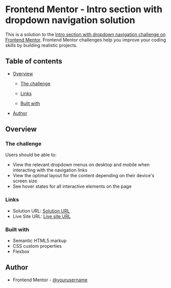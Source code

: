 # Frontend Mentor - Intro section with dropdown navigation solution

This is a solution to the [Intro section with dropdown navigation challenge on Frontend Mentor](https://www.frontendmentor.io/challenges/intro-section-with-dropdown-navigation-ryaPetHE5). Frontend Mentor challenges help you improve your coding skills by building realistic projects. 

## Table of contents

- [Overview](#overview)
  - [The challenge](#the-challenge)

  - [Links](#links)

  - [Built with](#built-with)
 
- [Author](#author)


## Overview

### The challenge

Users should be able to:

- View the relevant dropdown menus on desktop and mobile when interacting with the navigation links
- View the optimal layout for the content depending on their device's screen size
- See hover states for all interactive elements on the page


### Links

- Solution URL: [Solution URL](https://github.com/chaimyaham/intro-section-with-dropdown-navigation-main)
- Live Site URL: [Live site URL](https://chaimyaham.github.io/intro-section-with-dropdown-navigation-main/)


### Built with

- Semantic HTML5 markup
- CSS custom properties
- Flexbox




## Author

- Frontend Mentor - [@yourusername](https://www.frontendmentor.io/profile/yourusername)


